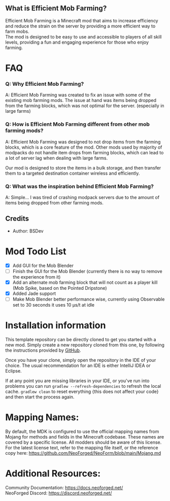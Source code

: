 
## What is Efficient Mob Farming?

Efficient Mob Farming is a Minecraft mod that aims to increase efficiency and reduce the strain on the server by providing a more efficient way to farm mobs.  
The mod is designed to be easy to use and accessible to players of all skill levels, providing a fun and engaging experience for those who enjoy farming.

# FAQ

### Q: Why Efficient Mob Farming?

A: Efficient Mob Farming was created to fix an issue with some of the existing mob farming mods.
The issue at hand was items being dropped from the farming blocks, which was not optimal for the server. (especially in large farms)

### Q: How is Efficient Mob Farming different from other mob farming mods?

A: Efficient Mob Farming was designed to not drop items from the farming blocks, which is a core feature of the mod.
Other mods used by majority of modpacks do not handle item drops from farming blocks, which can lead to a lot of server lag when dealing with large farms.

Our mod is designed to store the items in a bulk storage, and then transfer them to a targeted destination container wireless and efficiently.

### Q: What was the inspiration behind Efficient Mob Farming?

A: Simple... I was tired of crashing modpack servers due to the amount of items being dropped from other farming mods.


## Credits

- Author: BSDev

Mod Todo List
=======

- [x] Add GUI for the Mob Blender
- [ ] Finish the GUI for the Mob Blender (currently there is no way to remove the experience from it)
- [x] Add an alternate mob farming block that will not count as a player kill (Mob Spike, based on the Pointed Dripstone)
- [x] Added Jade support
- [ ] Make Mob Blender better performance wise, currently using Observable set to 30 seconds it uses 10 μs/t at idle

Installation information
=======

This template repository can be directly cloned to get you started with a new
mod. Simply create a new repository cloned from this one, by following the
instructions provided by [GitHub](https://docs.github.com/en/repositories/creating-and-managing-repositories/creating-a-repository-from-a-template).

Once you have your clone, simply open the repository in the IDE of your choice. The usual recommendation for an IDE is either IntelliJ IDEA or Eclipse.

If at any point you are missing libraries in your IDE, or you've run into problems you can
run `gradlew --refresh-dependencies` to refresh the local cache. `gradlew clean` to reset everything 
{this does not affect your code} and then start the process again.

Mapping Names:
============
By default, the MDK is configured to use the official mapping names from Mojang for methods and fields 
in the Minecraft codebase. These names are covered by a specific license. All modders should be aware of this
license. For the latest license text, refer to the mapping file itself, or the reference copy here:
https://github.com/NeoForged/NeoForm/blob/main/Mojang.md

Additional Resources: 
==========
Community Documentation: https://docs.neoforged.net/  
NeoForged Discord: https://discord.neoforged.net/
